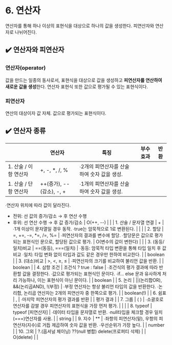 # 6. 연산자

연산자를 통해 하나 이상의 표현식을 대상으로 하나의 값을 생성한다. 피연산자와 연산자로 나뉘어진다. 

## ✔️ 연산자와 피연산자

### 연산자(operator)

값을 만드는 일종의 동사로서, 표현식을 대상으로 값을 생성하고 **피연산자를 연산하여 새로운 값을 생성**한다. 연산자 표현식 또한 값으로 평가될 수 있는 표현식이다. 

### 피연산자

연산의 대상이자 값 자체. 값으로 평가되는 표현식이다.

## ✔️ 연산자 종류

|  | 연산자 | 특징 | 부수효과 | 반환 |
| --- | --- | --- | --- | --- |
| 1. 산술 / 이항 연산자 | +, -, *, /, % | ∙2개의 피연산자를 산술하여 숫자 값을 생성.  |  |  |
| 1. 산술 / 단항 연산자 | ++(증가), --(감소), -, + | ∙1개의 피연산자를 산술하여 숫자 값을 생성.
∙연산자 위치에 따라 값이 달라진다.
- 전위: 선 값의 증가/감소 → 후 연산 수행
- 후위: 선 연산 수행 → 후 값 증가/감소  | O(++, --) |  |
| 1. 산술 / 문자열 연결 | + | ∙1개 이상이 문자열일 경우 동작.
∙true는 암묵적으로 1로 변환된다. |  |  |
| 2. 할당 | =, +=, -=, *=, /=, %= | ∙피연산자의 결과를 변수에 할당.
∙할당문은 값으로 평가되는 표현식인 문으로, 할당된 값으로 평가.  | O(변수의 값이 변한다) |  |
| 3. (동등/일치)비교 | ==(동등), ===(일치) | ∙동등: 암묵적 타입 변환을 통해 타입 일치 후 값 비교
∙일치: 타입 변화 없이 타입과 값도 같은 경우만 한하여 비교한다.  |  | boolean |
| 3. (대소)비교 | >, <, ≥, ≤ | ∙피연산자의 크기를 비교하여 불리언 값을 반환. |  | boolean |
| 4. 삼항 조건 | 조건식 ? true : false | ∙조건식의 평가 결과에 따라 반환할 값을 결정한다.
∙값으로 평가되는 표현식인 문이다. 
∙if… else 문과 유사하게 처리 가능하나, 이는 표현식이 아닌 문이다. |  | boolean |
| 5. 논리 | ||(논리합OR), &&(논리곱AND), !(부정) | ∙부정 연산자는 항상 불리언 타입의 값을 반환한다. 
∙논리합, 논리곱 연산자는 2개의 피연산자 중 한쪽으로 평가. |  | boolean(!) |
| 6. 쉼표 | , | ∙마지막 피연산자의 평가 결과를 반환 |  | 평가 결과 |
| 7. 그룹 | ( ) | ∙소괄호로 연산자를 감쌀 경우 피연산자의 표현식을 가장 먼저 평가. |  |  |
| 8. typeof | typeof [피연산자] | ∙데이터 타입을 문자열로 반환.
∙null타입을 체크할 경우 일치(===)연산자를 사용. |  | string |
| 9. 지수 | ** | ∙좌항의 피연산자(밑), 우항의 피연산자(지수)로 거듭 제곱하여 숫자 값을 반환.
∙우선순위가 가장 높다.  |  | number |
| 10. 그외 | ?.(옵셔널 체이닝)
??(null 병합)
delete(프로퍼티 삭제) |  | O(delete) |  |